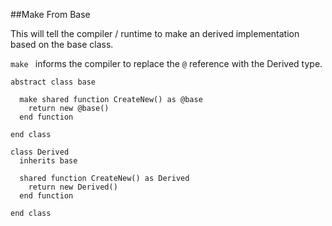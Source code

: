 ##Make From Base

This will tell the compiler / runtime to make an derived implementation based on the base class.

`make ` informs the compiler to replace the `@` reference with the Derived type.

```
abstract class base

  make shared function CreateNew() as @base
    return new @base()
  end function
  
end class
```

```
class Derived
  inherits base
 
  shared function CreateNew() as Derived
    return new Derived()
  end function
  
end class
```
